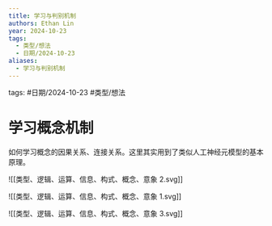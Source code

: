 ```yaml
---
title: 学习与判别机制
authors: Ethan Lin
year: 2024-10-23
tags:
  - 类型/想法
  - 日期/2024-10-23
aliases:
  - 学习与判别机制
---
```




tags: #日期/2024-10-23 #类型/想法 

# 学习概念机制





如何学习概念的因果关系、连接关系。这里其实用到了类似人工神经元模型的基本原理。

![[类型、逻辑、运算、信息、构式、概念、意象 2.svg]]

![[类型、逻辑、运算、信息、构式、概念、意象 1.svg]]

![[类型、逻辑、运算、信息、构式、概念、意象 3.svg]]
